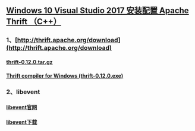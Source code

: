 ## [Windows 10 Visual Studio 2017 安装配置 Apache Thrift （C++）](http://www.cnblogs.com/49er/p/7193829.html)
### 1、[http://thrift.apache.org/download](http://thrift.apache.org/download)
#### [thrift-0.12.0.tar.gz](http://www.apache.org/dyn/closer.cgi?path=/thrift/0.12.0/thrift-0.12.0.tar.gz)
#### [Thrift compiler for Windows (thrift-0.12.0.exe)](http://www.apache.org/dyn/closer.cgi?path=/thrift/0.12.0/thrift-0.12.0.exe)
### 2、libevent
#### [libevent官网](http://libevent.org)
#### [libevent下载](https://github.com/libevent/libevent/releases/download/release-2.1.8-stable/libevent-2.1.8-stable.tar.gz)
